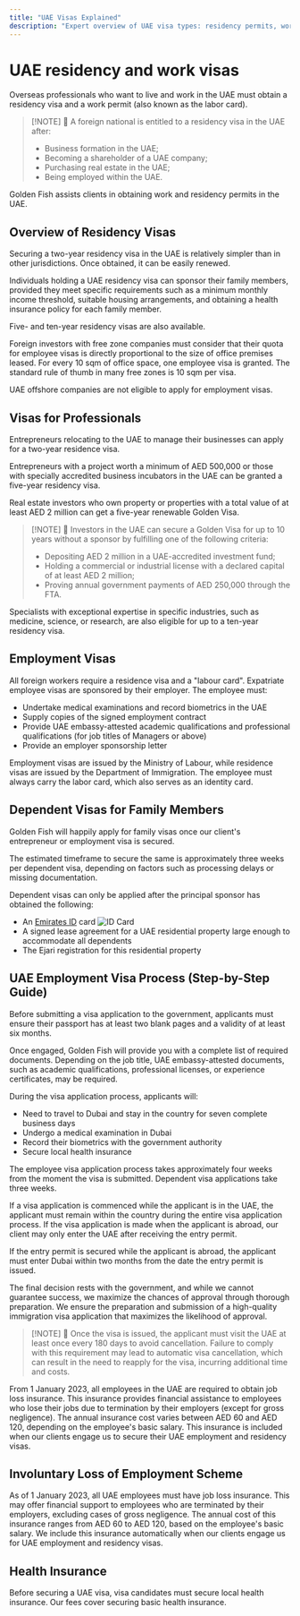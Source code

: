 ```yaml
---
title: "UAE Visas Explained"
description: "Expert overview of UAE visa types: residency permits, work visas, and dependent visas. Everything you need to know about requirements and processing."
---
```


# UAE residency and work visas

Overseas professionals who want to live and work in the UAE must obtain a residency visa and a work permit (also known as the labor card).

> [!NOTE] 💚 A foreign national is entitled to a residency visa in the UAE after:
>
> - Business formation in the UAE;
> - Becoming a shareholder of a UAE company;
> - Purchasing real estate in the UAE;
> - Being employed within the UAE.

Golden Fish assists clients in obtaining work and residency permits in the UAE.

## Overview of Residency Visas

Securing a two-year residency visa in the UAE is relatively simpler than in other jurisdictions. Once obtained, it can be easily renewed.

Individuals holding a UAE residency visa can sponsor their family members, provided they meet specific requirements such as a minimum monthly income threshold, suitable housing arrangements, and obtaining a health insurance policy for each family member.

Five- and ten-year residency visas are also available.

Foreign investors with free zone companies must consider that their quota for employee visas is directly proportional to the size of office premises leased. For every 10 sqm of office space, one employee visa is granted. The standard rule of thumb in many free zones is 10 sqm per visa.

UAE offshore companies are not eligible to apply for employment visas.

## Visas for Professionals

Entrepreneurs relocating to the UAE to manage their businesses can apply for a two-year residence visa.

Entrepreneurs with a project worth a minimum of AED 500,000 or those with specially accredited business incubators in the UAE can be granted a five-year residency visa.

Real estate investors who own property or properties with a total value of at least AED 2 million can get a five-year renewable Golden Visa.

> [!NOTE] 💚 Investors in the UAE can secure a Golden Visa for up to 10 years without a sponsor by fulfilling one of the following criteria:
>
> - Depositing AED 2 million in a UAE-accredited investment fund;
> - Holding a commercial or industrial license with a declared capital of at least AED 2 million;
> - Proving annual government payments of AED 250,000 through the FTA.

Specialists with exceptional expertise in specific industries, such as medicine, science, or research, are also eligible for up to a ten-year residency visa.

## Employment Visas

All foreign workers require a residence visa and a "labour card". Expatriate employee visas are sponsored by their employer. The employee must:

- Undertake medical examinations and record biometrics in the UAE
- Supply copies of the signed employment contract
- Provide UAE embassy-attested academic qualifications and professional qualifications (for job titles of Managers or above)
- Provide an employer sponsorship letter

Employment visas are issued by the Ministry of Labour, while residence visas are issued by the Department of Immigration. The employee must always carry the labor card, which also serves as an identity card.

## Dependent Visas for Family Members

Golden Fish will happily apply for family visas once our client's entrepreneur or employment visa is secured.

The estimated timeframe to secure the same is approximately three weeks per dependent visa, depending on factors such as processing delays or missing documentation.

Dependent visas can only be applied after the principal sponsor has obtained the following:

- An [Emirates ID](https://u.ae/en/information-and-services/visa-and-emirates-id/emirates-id) card ![ID Card](/img/ILONMASKID.webp)
- A signed lease agreement for a UAE residential property large enough to accommodate all dependents
- The Ejari registration for this residential property

## UAE Employment Visa Process (Step-by-Step Guide)

Before submitting a visa application to the government, applicants must ensure their passport has at least two blank pages and a validity of at least six months.

Once engaged, Golden Fish will provide you with a complete list of required documents. Depending on the job title, UAE embassy-attested documents, such as academic qualifications, professional licenses, or experience certificates, may be required.

During the visa application process, applicants will:

- Need to travel to Dubai and stay in the country for seven complete business days
- Undergo a medical examination in Dubai
- Record their biometrics with the government authority
- Secure local health insurance

The employee visa application process takes approximately four weeks from the moment the visa is submitted. Dependent visa applications take three weeks.

If a visa application is commenced while the applicant is in the UAE, the applicant must remain within the country during the entire visa application process. If the visa application is made when the applicant is abroad, our client may only enter the UAE after receiving the entry permit.

If the entry permit is secured while the applicant is abroad, the applicant must enter Dubai within two months from the date the entry permit is issued.

The final decision rests with the government, and while we cannot guarantee success, we maximize the chances of approval through thorough preparation. We ensure the preparation and submission of a high-quality immigration visa application that maximizes the likelihood of approval.

> [!NOTE] 💚 Once the visa is issued, the applicant must visit the UAE at least once every 180 days to avoid cancellation.
> Failure to comply with this requirement may lead to automatic visa cancellation, which can result in the need to reapply for the visa, incurring additional time and costs.

From 1 January 2023, all employees in the UAE are required to obtain job loss insurance. This insurance provides financial assistance to employees who lose their jobs due to termination by their employers (except for gross negligence). The annual insurance cost varies between AED 60 and AED 120, depending on the employee's basic salary. This insurance is included when our clients engage us to secure their UAE employment and residency visas.

## Involuntary Loss of Employment Scheme

As of 1 January 2023, all UAE employees must have job loss insurance. This may offer financial support to employees who are terminated by their employers, excluding cases of gross negligence. The annual cost of this insurance ranges from AED 60 to AED 120, based on the employee's basic salary. We include this insurance automatically when our clients engage us for UAE employment and residency visas.

## Health Insurance

Before securing a UAE visa, visa candidates must secure local health insurance. Our fees cover securing basic health insurance.
